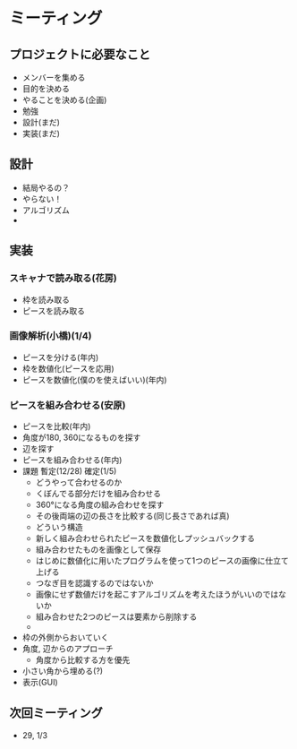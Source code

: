 # ミーティング

## プロジェクトに必要なこと
* メンバーを集める
* 目的を決める
* やることを決める(企画)
* 勉強
* 設計(まだ)
* 実装(まだ)

## 設計
* 結局やるの？
 * やらない！
* アルゴリズム
 *

## 実装
### スキャナで読み取る(花房)
 * 枠を読み取る
 * ピースを読み取る
### 画像解析(小橋)(1/4)
 * ピースを分ける(年内)
 * 枠を数値化(ピースを応用)
 * ピースを数値化(僕のを使えばいい)(年内)
### ピースを組み合わせる(安原)
 * ピースを比較(年内)
  * 角度が180, 360になるものを探す
  * 辺を探す
 * ピースを組み合わせる(年内)
 * 課題	暫定(12/28) 確定(1/5)
   * どうやって合わせるのか
    * くぼんでる部分だけを組み合わせる
   	* 360°になる角度の組み合わせを探す
   	* その後両端の辺の長さを比較する(同じ長さであれば真)
   * どういう構造
   	* 新しく組み合わせられたピースを数値化しプッシュバックする
   	 * 組み合わせたものを画像として保存
   	 * はじめに数値化に用いたプログラムを使って1つのピースの画像に仕立て上げる
   	  * つなぎ目を認識するのではないか
   	  * 画像にせず数値だけを起こすアルゴリズムを考えたほうがいいのではないか 
    * 組み合わせた2つのピースは要素から削除する
    * 
 * 枠の外側からおいていく
  * 角度, 辺からのアプローチ
    * 角度から比較する方を優先
  * 小さい角から埋める(?)
 * 表示(GUI)

## 次回ミーティング
* 29, 1/3
